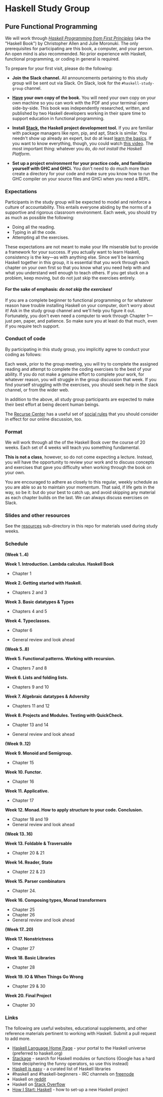 # Haskell Study Group

## Pure Functional Programming

We will work through [_Haskell Programming from First Principles_](http://haskellbook.com/) (aka the "Haskell Book") by Christopher Allen and Julie Moronuki. The only prerequisites for participating are this book, a computer, and your person. An open mind is also recommended. No prior experience with Haskell, functional programming, or coding in general is required.

To prepare for your first visit, please do the following:

- **Join the Slack channel.**
All announcements pertaining to this study group will be sent out via Slack. On Slack, look for the `#haskell-study-group` channel.

- **[Have](https://gumroad.com/l/haskellbook) your own copy of the book.**
You will need your own copy on your own machine so you can work with the PDF and your terminal open side-by-side. This book was independently researched, written, and published by two Haskell developers working in their spare time to support education in functional programming.

- **Install [Stack](https://docs.haskellstack.org/en/stable/README/), the Haskell project development tool.**
If you are familiar with package managers like npm, pip, and apt, Stack is similar. You needn't show up already an expert, but do at least [learn the basics](https://github.com/ckagiri/andela-haskell-study-group/blob/master/resources/haskell-stack-notes.md). If you want to know everything, though, you could watch [this video](https://www.youtube.com/watch?v=sRonIB8ZStw). The most important thing: whatever you do, _do not install the Haskell Platform_.

- **Set up a project environment for your practice code, and familiarize yourself with GHC and GHCi.**
You don't need to do much more than create a directory for your code and make sure you know how to run the GHC compiler on your source files and GHCi when you need a REPL.

### Expectations

Participants in the study group will be expected to model and reinforce a culture of accountability. This entails everyone abiding by the norms of a supportive and rigorous classroom environment. Each week, you should try as much as possible the following:

- Doing all the reading.
- Typing in all the code.
- Attempting all the exercises.

These expectations are not meant to make your life miserable but to provide a framework for your success. If you actually want to learn Haskell, consistency is the key—as with anything else. Since we'll be learning Haskell together in this group, it is essential that you work through each chapter on your own first so that you know what you need help with and what you understand well enough to teach others. If you get stuck on a problem, keep moving, but do not just skip the exercises entirely.
#### For the sake of emphasis: _do not skip the exercises!_

If you are a complete beginner to functional programming or for whatever reason have trouble installing Haskell on your computer, don't worry about it! Ask in the study group channel and we'll help you figure it out. Fortunately, you don't even need a computer to work through Chapter 1—just pen, paper, and patience. So make sure you at least do that much, even if you require tech support.

### Conduct of code

By participating in this study group, you implicitly agree to conduct your coding as follows:

Each week, prior to the group meeting, you will try to complete the assigned reading and attempt to complete the coding exercises to the best of your ability. If you do not make a genuine effort to complete your work, for whatever reason, you will struggle in the group discussion that week. If you find yourself struggling with the exercises, you should seek help in the slack channel, or from the wider web.

In addition to the above, all study group participants are expected to make their best effort at being decent human beings.

The [Recurse Center](https://www.recurse.com) has a useful set of [social rules](https://www.recurse.com/manual#sub-sec-social-rules) that you should consider in effect for our online discussion, too.

### Format

We will work through all the of the Haskell Book over the course of 20 weeks. Each set of 4 weeks will teach you something fundamental.

**This is not a class**, however, so do not come expecting a lecture. Instead, you will have the opportunity to review your work and to discuss concepts and exercises that gave you difficulty when working through the book on your own.

You are encouraged to adhere as closely to this regular, weekly schedule as you are able so as to maintain your momentum. That said, if life gets in the way, so be it: but do your best to catch up, and avoid skipping any material as each chapter builds on the last. We can always discuss exercises on Slack.


### Slides and other resources

See the [resources](https://github.com/ckagiri/andela-haskell-study-group/tree/master/resources) sub-directory in this repo for materials used during study weeks.

### Schedule
**(Week 1..4)**

**Week 1. Introduction. Lambda calculus. Haskell Book**
- Chapter 1

**Week 2. Getting started with Haskell.**
- Chapters 2 and 3

**Week 3. Basic datatypes & Types**
- Chapters 4 and 5

**Week 4. Typeclasses.**
- Chapter 6
* General review and look ahead

**(Week 5..8)**

**Week 5. Functional patterns. Working with recursion.**
- Chapters 7 and 8

**Week 6. Lists and folding lists.**
- Chapters 9 and 10

**Week 7. Algebraic datatypes & Adversity**
- Chapters 11 and 12

**Week 8. Projects and Modules. Testing with QuickCheck.**
- Chapter 13 and 14
* General review and look ahead

**(Week 9..12)**

**Week 9. Monoid and Semigroup.**
- Chapter 15

**Week 10. Functor.**
- Chapter 16

**Week 11. Applicative.**
- Chapter 17

**Week 12. Monad. How to apply structure to your code. Conclusion.**
- Chapter 18 and 19
- General review and look ahead

**(Week 13..16)**

**Week 13. Foldable & Traversable**
- Chapter 20 & 21

**Week 14. Reader, State**
* Chapter 22 & 23

**Week 15. Parser combinators**
- Chapter 24.

**Week 16. Composing types, Monad transformers**
- Chapter 25
- Chapter 26
- General review and look ahead

**(Week 17..20)**

**Week 17. Nonstrictness**
- Chapter 27

**Week 18. Basic Libraries**
- Chapter 28

**Week 19. IO & When Things Go Wrong**
- Chapter 29 & 30

**Week 20. Final Project**
- Chapter 30

### Links

The following are useful websites, educational supplements, and other reference materials pertinent to working with Haskell. Submit a pull request to add more.

- [Haskell Language Home Page](https://haskell-lang.org/) - your portal to the Haskell universe (preferred to haskell.org)
- [Stackage](https://www.stackage.org/) - search for Haskell modules or functions (Google has a hard time deciphering the funny operators, so use this instead)
- [Haskell is easy](http://haskelliseasy.readthedocs.io/en/latest/) - a curated list of Haskell libraries
- \#haskell and \#haskell-beginners - IRC channels on [freenode](https://freenode.net/)
- Haskell on [reddit](https://www.reddit.com/r/haskell/)
- Haskell on [Stack Overflow](http://stackoverflow.com/questions/tagged?tagnames=haskell)
- [How I Start: Haskell](http://howistart.org/posts/haskell/1) - how to set-up a new Haskell project
